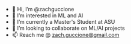 - 👋 Hi, I’m @zachguccione
- 👀 I’m interested in ML and AI
- 🌱 I’m currently a Master's Student at ASU
- 💞️ I’m looking to collaborate on ML/AI projects
- 📫 Reach me @ zach.guccione@gmail.com

<!---
zachguccione/zachguccione is a ✨ special ✨ repository because its `README.md` (this file) appears on your GitHub profile.
You can click the Preview link to take a look at your changes.
--->
